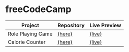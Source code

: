 # freeCodeCamp

| Project | Repository | Live Preview |
|---------|------------|--------------|
| Role Playing Game | [(here)](https://github.com/leecharlenej/freeCodeCamp/tree/main/JavaScript/role_playing_game) | [(live)](https://leecharlenej.github.io/freeCodeCamp/JavaScript/role_playing_game) |
| Calorie Counter | [(here)](https://github.com/leecharlenej/freeCodeCamp/tree/main/JavaScript/calorie_counter) | [(live)](https://leecharlenej.github.io/freeCodeCamp/JavaScript/calorie_counter) |